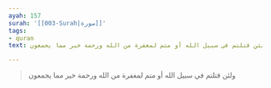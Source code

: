 ```yaml
---
ayah: 157
surah: '[[003-Surah|سورة]]'
tags:
- quran
text: ولئن قتلتم في سبيل الله أو متم لمغفرة من الله ورحمة خير مما يجمعون

---
```

> ولئن قتلتم في سبيل الله أو متم لمغفرة من الله ورحمة خير مما يجمعون
